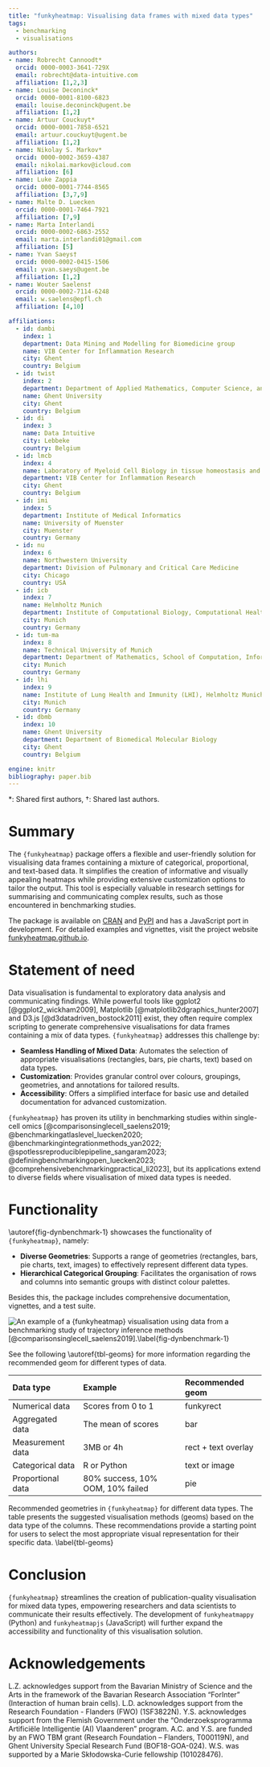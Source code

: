 ```yaml
---
title: "funkyheatmap: Visualising data frames with mixed data types"
tags:
  - benchmarking
  - visualisations

authors:
- name: Robrecht Cannoodt*
  orcid: 0000-0003-3641-729X
  email: robrecht@data-intuitive.com
  affiliation: [1,2,3]
- name: Louise Deconinck*
  orcid: 0000-0001-8100-6823
  email: louise.deconinck@ugent.be
  affiliation: [1,2]
- name: Artuur Couckuyt*
  orcid: 0000-0001-7858-6521
  email: artuur.couckuyt@ugent.be
  affiliation: [1,2]
- name: Nikolay S. Markov*
  orcid: 0000-0002-3659-4387
  email: nikolai.markov@icloud.com
  affiliation: [6]
- name: Luke Zappia
  orcid: 0000-0001-7744-8565
  affiliation: [3,7,9]
- name: Malte D. Luecken
  orcid: 0000-0001-7464-7921
  affiliation: [7,9]
- name: Marta Interlandi
  orcid: 0000-0002-6863-2552
  email: marta.interlandi01@gmail.com
  affiliation: [5]
- name: Yvan Saeys†
  orcid: 0000-0002-0415-1506
  email: yvan.saeys@ugent.be
  affiliation: [1,2]
- name: Wouter Saelens†
  orcid: 0000-0002-7114-6248
  email: w.saelens@epfl.ch
  affiliation: [4,10]

affiliations:
  - id: dambi
    index: 1
    department: Data Mining and Modelling for Biomedicine group
    name: VIB Center for Inflammation Research
    city: Ghent
    country: Belgium
  - id: twist
    index: 2
    department: Department of Applied Mathematics, Computer Science, and Statistics
    name: Ghent University
    city: Ghent
    country: Belgium
  - id: di
    index: 3
    name: Data Intuitive
    city: Lebbeke
    country: Belgium
  - id: lmcb
    index: 4
    name: Laboratory of Myeloid Cell Biology in tissue homeostasis and regeneration
    department: VIB Center for Inflammation Research
    city: Ghent
    country: Belgium
  - id: imi
    index: 5
    department: Institute of Medical Informatics
    name: University of Muenster
    city: Muenster
    country: Germany
  - id: nu
    index: 6
    name: Northwestern University
    department: Division of Pulmonary and Critical Care Medicine
    city: Chicago
    country: USA
  - id: icb
    index: 7
    name: Helmholtz Munich
    department: Institute of Computational Biology, Computational Health Center
    city: Munich
    country: Germany
  - id: tum-ma
    index: 8
    name: Technical University of Munich
    department: Department of Mathematics, School of Computation, Information and Technology
    city: Munich
    country: Germany
  - id: lhi
    index: 9
    name: Institute of Lung Health and Immunity (LHI), Helmholtz Munich, Comprehensive Pneumology Center (CPC-M), Germany; Member of the German Center for Lung Research (DZL)
    city: Munich
    country: Germany
  - id: dbmb
    index: 10
    name: Ghent University
    department: Department of Biomedical Molecular Biology
    city: Ghent
    country: Belgium

engine: knitr
bibliography: paper.bib
---
```


*: Shared first authors, †: Shared last authors.

# Summary

The `{funkyheatmap}` package offers a flexible and user-friendly solution for visualising data frames containing a mixture of categorical, proportional, and text-based data. It simplifies the creation of informative and visually appealing heatmaps while providing extensive customization options to tailor the output. This tool is especially valuable in research settings for summarising and communicating complex results, such as those encountered in benchmarking studies.

The package is available on [CRAN](https://cran.r-project.org/package=funkyheatmap) and [PyPI](https://pypi.org/project/funkyheatmappy/) and has a JavaScript port in development. For detailed examples and vignettes, visit the project website [funkyheatmap.github.io](https://funkyheatmap.github.io).

# Statement of need
Data visualisation is fundamental to exploratory data analysis and communicating findings. While powerful tools like ggplot2 [@ggplot2_wickham2009], Matplotlib [@matplotlib2dgraphics_hunter2007] and D3.js [@d3datadriven_bostock2011] exist, they often require complex scripting to generate comprehensive visualisations for data frames containing a mix of data types. `{funkyheatmap}` addresses this challenge by:

* **Seamless Handling of Mixed Data**: Automates the selection of appropriate visualisations (rectangles, bars, pie charts, text) based on data types.
* **Customization**: Provides granular control over colours, groupings, geometries, and annotations for tailored results.
* **Accessibility**: Offers a simplified interface for basic use and detailed documentation for advanced customization.

`{funkyheatmap}` has proven its utility in benchmarking studies within single-cell omics [@comparisonsinglecell_saelens2019; @benchmarkingatlaslevel_luecken2020; @benchmarkingintegrationmethods_yan2022; @spotlessreproduciblepipeline_sangaram2023; @definingbenchmarkingopen_luecken2023; @comprehensivebenchmarkingpractical_li2023], but its applications extend to diverse fields where visualisation of mixed data types is needed.

# Functionality
\autoref{fig-dynbenchmark-1} showcases the functionality of `{funkyheatmap}`, namely:

* **Diverse Geometries**: Supports a range of geometries (rectangles, bars, pie charts, text, images) to effectively represent different data types.
* **Hierarchical Categorical Grouping**: Facilitates the organisation of rows and columns into semantic groups with distinct colour palettes.

Besides this, the package includes comprehensive documentation, vignettes, and a test suite.

![An example of a `{funkyheatmap}` visualisation using data from a benchmarking study of trajectory inference methods [@comparisonsinglecell_saelens2019].\label{fig-dynbenchmark-1}](utils_files/figure-gfm/fig-dynbenchmark-1.svg)

See the following \autoref{tbl-geoms} for more information regarding the recommended geom for different types of data.

| Data type         | Example                          | Recommended geom    |
|:------------------|:---------------------------------|:--------------------|
| Numerical data    | Scores from 0 to 1               | funkyrect           |
| Aggregated data   | The mean of scores               | bar                 |
| Measurement data  | 3MB or 4h                        | rect + text overlay |
| Categorical data  | R or Python                      | text or image       |
| Proportional data | 80% success, 10% OOM, 10% failed | pie                 |

Recommended geometries in `{funkyheatmap}` for different data types. The table presents the suggested visualisation methods (geoms) based on the data type of the columns. These recommendations provide a starting point for users to select the most appropriate visual representation for their specific data. \label{tbl-geoms}

# Conclusion
`{funkyheatmap}` streamlines the creation of publication-quality visualisation for mixed data types, empowering researchers and data scientists to communicate their results effectively. The development of `funkyheatmappy` (Python) and `funkyheatmapjs` (JavaScript) will further expand the accessibility and functionality of this visualisation solution.

# Acknowledgements
<!-- Acknowledgement of any financial support. -->
L.Z. acknowledges support from the Bavarian Ministry of Science and the Arts in the framework of the Bavarian Research Association “ForInter” (Interaction of human brain cells).
L.D. acknowledges support from the Research Foundation - Flanders (FWO) (1SF3822N). 
Y.S. acknowledges support from the Flemish Government under the “Onderzoeksprogramma Artificiële Intelligentie (AI) Vlaanderen” program.
A.C. and Y.S. are funded by an FWO TBM grant (Research Foundation – Flanders, T000119N), and Ghent University Special Research Fund (BOF18-GOA-024).
W.S. was supported by a Marie Skłodowska-Curie fellowship (101028476).


